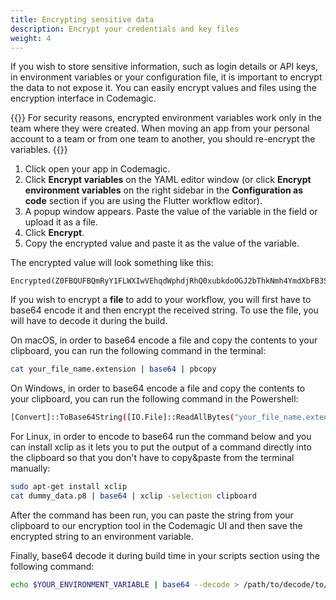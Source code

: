 ```yaml
---
title: Encrypting sensitive data
description: Encrypt your credentials and key files
weight: 4
---
```


If you wish to store sensitive information, such as login details or API keys, in environment variables or your configuration file, it is important to encrypt the data to not expose it. You can easily encrypt values and files using the encryption interface in Codemagic.

{{<notebox>}}
For security reasons, encrypted environment variables work only in the team where they were created. When moving an app from your personal account to a team or from one team to another, you should re-encrypt the variables.
{{</notebox>}}

1. Click open your app in Codemagic.
2. Click **Encrypt variables** on the YAML editor window (or click **Encrypt environment variables** on the right sidebar in the **Configuration as code** section if you are using the Flutter workflow editor).
3. A popup window appears. Paste the value of the variable in the field or upload it as a file.
4. Click **Encrypt**. 
5. Copy the encrypted value and paste it as the value of the variable.

The encrypted value will look something like this:

```
Encrypted(Z0FBQUFBQmRyY1FLWXIwVEhqdWphdjRhQ0xubkdoOGJ2bThkNmh4YmdXbFB3S2wyNTN2OERoV3c0YWU0OVBERG42d3Rfc2N0blNDX3FfblZxbUc4d2pWUHJBSVppbXNXNC04U1VqcGlnajZ2VnJVMVFWc3lZZ289)
```

If you wish to encrypt a **file** to add to your workflow, you will first have to base64 encode it and then encrypt the received string. To use the file, you will have to decode it during the build.

On macOS, in order to base64 encode a file and copy the contents to your clipboard, you can run the following command in the terminal:

  ```bash
  cat your_file_name.extension | base64 | pbcopy 
  ```
  
On Windows, in order to base64 encode a file and copy the contents to your clipboard, you can run the following command in the Powershell:
  ```bash
  [Convert]::ToBase64String([IO.File]::ReadAllBytes("your_file_name.extension")) | Set-Clipboard
  ```
For Linux, in order to encode to base64 run the command below and you can install xclip as it lets you to put the output of a command directly into the clipboard so that you don't have to copy&paste from the terminal manually:
   ```bash
  sudo apt-get install xclip
  cat dummy_data.p8 | base64 | xclip -selection clipboard 
  ```

After the command has been run, you can paste the string from your clipboard to our encryption tool in the Codemagic UI and then save the encrypted string to an environment variable.

Finally, base64 decode it during build time in your scripts section using the following command:

  ```bash
  echo $YOUR_ENVIRONMENT_VARIABLE | base64 --decode > /path/to/decode/to/your_file_name.extension
  ```
